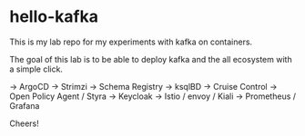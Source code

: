 # hello-kafka

This is my lab repo for my experiments with kafka on containers.

The goal of this lab is to be able to deploy kafka and the all ecosystem with a simple click.

-> ArgoCD
-> Strimzi
-> Schema Registry
-> ksqlBD
-> Cruise Control
-> Open Policy Agent / Styra
-> Keycloak
-> Istio / envoy / Kiali
-> Prometheus / Grafana

Cheers!
